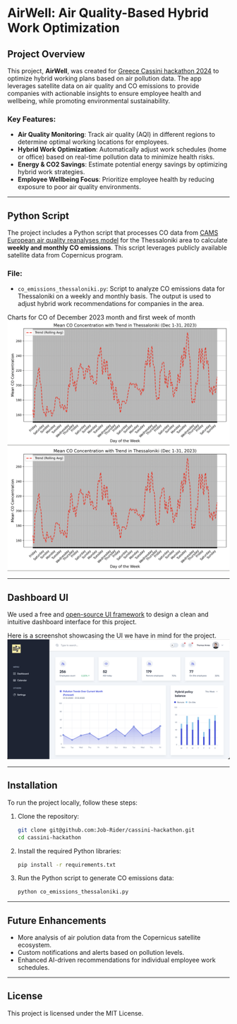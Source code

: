 # AirWell: Air Quality-Based Hybrid Work Optimization

## Project Overview

This project, **AirWell**, was created for [Greece Cassini hackathon 2024](https://www.cassini.eu/hackathons/greece) to optimize hybrid working plans based on air pollution data. The app leverages satellite data on air quality and CO emissions to provide companies with actionable insights to ensure employee health and wellbeing, while promoting environmental sustainability.

### Key Features:
- **Air Quality Monitoring**: Track air quality (AQI) in different regions to determine optimal working locations for employees.
- **Hybrid Work Optimization**: Automatically adjust work schedules (home or office) based on real-time pollution data to minimize health risks.
- **Energy & CO2 Savings**: Estimate potential energy savings by optimizing hybrid work strategies.
- **Employee Wellbeing Focus**: Prioritize employee health by reducing exposure to poor air quality environments.

---

## Python Script

The project includes a Python script that processes CO data from [CAMS European air quality reanalyses model](https://ads.atmosphere.copernicus.eu/cdsapp#!/dataset/cams-europe-air-quality-reanalyses?tab=overview) for the Thessaloniki area to calculate **weekly and monthly CO emissions**. This script leverages publicly available satellite data from Copernicus program.

### File:
- `co_emissions_thessaloniki.py`: Script to analyze CO emissions data for Thessaloniki on a weekly and monthly basis. The output is used to adjust hybrid work recommendations for companies in the area.

Charts for CO of December 2023 month and first week of month
![December 2023](Monthly-CO.png)
![1st week of December 2023](Monthly-CO.png)

---

## Dashboard UI

We used a free and [open-source UI framework](https://github.com/TailAdmin/free-nextjs-admin-dashboard) to design a clean and intuitive dashboard interface for this project.

Here is a screenshot showcasing the UI we have in mind for the project.
![Dashboard Preview](Dashboard.png)

---

## Installation

To run the project locally, follow these steps:

1. Clone the repository:
    ```bash
    git clone git@github.com:Job-Rider/cassini-hackathon.git
    cd cassini-hackathon
    ```

2. Install the required Python libraries:
    ```bash
    pip install -r requirements.txt
    ```

3. Run the Python script to generate CO emissions data:
    ```bash
    python co_emissions_thessaloniki.py
    ```

---

## Future Enhancements

- More analysis of air polution data from the Copernicus satellite ecosystem.
- Custom notifications and alerts based on pollution levels.
- Enhanced AI-driven recommendations for individual employee work schedules.

---

## License

This project is licensed under the MIT License.
